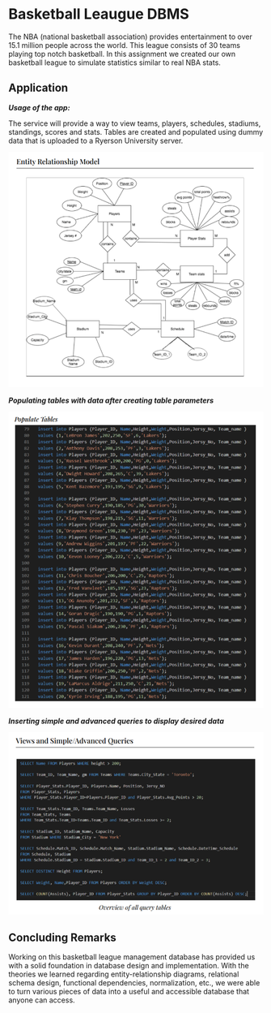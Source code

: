 # Basketball Leaugue DBMS

The NBA (national basketball association) provides entertainment to over 15.1 million people across the world. This league consists of 30 teams playing top notch basketball. In this assignment we created our own basketball league to simulate statistics similar to real NBA stats. 

## Application

***Usage of the app:***    

The service will provide a way to view teams, players, schedules, stadiums, standings, scores and stats. Tables are created and populated using dummy data that is uploaded to a Ryerson University server. 

<p align="center">
  <img src="https://github.com/WaqasJal/NBA-DBMS/blob/main/Images/ER%20Model.PNG" />
</p>

***Populating tables with data after creating table parameters***    
<p align="center">
  <img src="https://github.com/WaqasJal/NBA-DBMS/blob/main/Images/Populate%20Tables.PNG" />
</p>

***Inserting simple and advanced queries to display desired data***
<p align="center">
  <img src="https://github.com/WaqasJal/NBA-DBMS/blob/main/Images/Query%20Tables.PNG" />
</p>


## Concluding Remarks

Working on this basketball league management database has provided us with a solid foundation in database design and implementation. With the theories we learned regarding entity-relationship diagrams, relational schema design, functional dependencies, normalization, etc., we were able to turn various pieces of data into a useful and accessible database that anyone can access.
